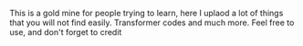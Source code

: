 This is a gold mine for people trying to learn, here I uplaod a lot of things that you will not find easily. Transformer codes and much more. Feel free to use, and don't forget to credit
